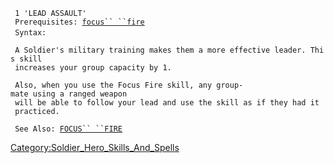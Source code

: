 ` 1 'LEAD ASSAULT'`  
` Prerequisites: `[`focus`` ``fire`](Focus_Fire.md "wikilink")  
` Syntax: `<automatic>  
` `  
` A Soldier's military training makes them a more effective leader. This skill`  
` increases your group capacity by 1.`  
` `  
` Also, when you use the Focus Fire skill, any group-mate using a ranged weapon`  
` will be able to follow your lead and use the skill as if they had it`  
` practiced.`  
` `  
` See Also: `[`FOCUS`` ``FIRE`](Focus_Fire.md "wikilink")

[Category:Soldier_Hero_Skills_And_Spells](Category:Soldier_Hero_Skills_And_Spells "wikilink")
